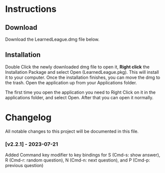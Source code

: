 # Instructions
## Download

Download the LearnedLeague.dmg file below.

## Installation

Double Click the newly downloaded dmg file to open it, **Right click** the Installation Package and select Open (LearnedLeague.pkg). This will install it to your computer. Once the installation finishes, you can move the dmg to the trash.  Open the application up from your Applications folder.

The first time you open the application you need to Right Click on it in the applications folder, and select Open. After that you can open it normally.

# Changelog
All notable changes to this project will be documented in this file.

### [v2.2.1] - 2023-07-21

Added Command key modifier to key bindings for S (Cmd-s: show answer), R (Cmd-r: random question), N (Cmd-n: next question), and P (Cmd-p: previous question)
